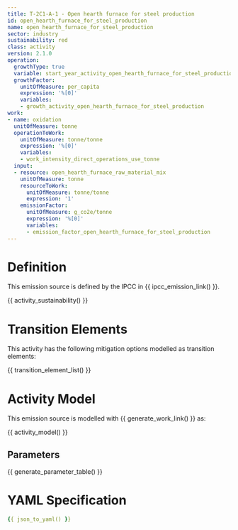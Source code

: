 ```yaml
---
title: T-2C1-A-1 - Open hearth furnace for steel production
id: open_hearth_furnace_for_steel_production
name: open_hearth_furnace_for_steel_production
sector: industry
sustainability: red
class: activity
version: 2.1.0
operation:
  growthType: true
  variable: start_year_activity_open_hearth_furnace_for_steel_production
  growthFactor:
    unitOfMeasure: per_capita
    expression: '%[0]'
    variables:
    - growth_activity_open_hearth_furnace_for_steel_production
work:
- name: oxidation
  unitOfMeasure: tonne
  operationToWork:
    unitOfMeasure: tonne/tonne
    expression: '%[0]'
    variables:
    - work_intensity_direct_operations_use_tonne
  input:
  - resource: open_hearth_furnace_raw_material_mix
    unitOfMeasure: tonne
    resourceToWork:
      unitOfMeasure: tonne/tonne
      expression: '1'
    emissionFactor:
      unitOfMeasure: g_co2e/tonne
      expression: '%[0]'
      variables:
      - emission_factor_open_hearth_furnace_for_steel_production
---
```

# Definition
This emission source is defined by the IPCC in {{ ipcc_emission_link() }}.


{{ activity_sustainability() }}

# Transition Elements

This activity has the following mitigation options modelled as transition elements:

{{ transition_element_list() }}

# Activity Model
This emission source is modelled with {{ generate_work_link() }} as:

{{ activity_model() }}

## Parameters

{{ generate_parameter_table() }}

# YAML Specification

```yaml
{{ json_to_yaml() }}
```
